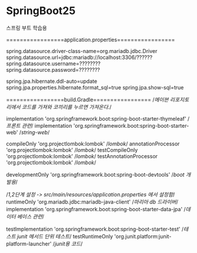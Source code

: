 # SpringBoot25
스프링 부트 학습용

=================application.properties=================

spring.datasource.driver-class-name=org.mariadb.jdbc.Driver
spring.datasource.url=jdbc:mariadb://localhost:3306/??????
spring.datasource.username=????????
spring.datasource.password=????????

spring.jpa.hibernate.ddl-auto=update
spring.jpa.properties.hibernate.format_sql=true
spring.jpa.show-sql=true

=================build.Gradle=================
/*메이븐 리포지토리에서 코드를 가져와 코끼리를 누르면 가져온다.*/

implementation 'org.springframework.boot:spring-boot-starter-thymeleaf'     /*프론트 관련*/
implementation 'org.springframework.boot:spring-boot-starter-web'           /*string-web*/

compileOnly 'org.projectlombok:lombok'                                      /*lombok*/
annotationProcessor 'org.projectlombok:lombok'                              /*lombok*/
testCompileOnly 'org.projectlombok:lombok'                                  /*lombok*/
testAnnotationProcessor 'org.projectlombok:lombok'                          /*lombok*/

developmentOnly 'org.springframework.boot:spring-boot-devtools'             /*boot 개발용*/

/*1,2단계 설정 -> src/main/resources/application.properties 에서 설정함*/
runtimeOnly 'org.mariadb.jdbc:mariadb-java-client'                          /*마리아 db 드라이버*/
implementation 'org.springframework.boot:spring-boot-starter-data-jpa'      /*데이터 베이스 관련*/

testImplementation 'org.springframework.boot:spring-boot-starter-test'      /*테스트 junit 메서드 단위 테스트*/
testRuntimeOnly 'org.junit.platform:junit-platform-launcher'                /*junit용 코드*/

